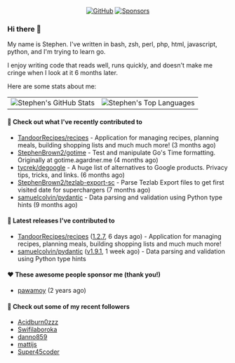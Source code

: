 <p align="center">
    <a href="https://github.com/StephenBrown2"><img src="https://img.shields.io/github/followers/StephenBrown2.svg?label=GitHub&style=social" alt="GitHub"></a>
    <a href="https://github.com/sponsors/StephenBrown2"><img src="https://img.shields.io/badge/Sponsors--_.svg?style=social&logo=github&logoColor=EA4AAA" alt="Sponsors"></a>
</p>

### Hi there 👋

My name is Stephen. I've written in bash, zsh, perl, php, html, javascript, python, and I'm trying to learn go.

I enjoy writing code that reads well, runs quickly, and doesn't make me cringe when I look at it 6 months later.

Here are some stats about me:

|     |     |
| --- | --- |
| ![Stephen's GitHub Stats](https://github-readme-stats.vercel.app/api?username=StephenBrown2&show_icons=true&count_private=true) | ![Stephen's Top Languages](https://github-readme-stats.vercel.app/api/top-langs/?username=StephenBrown2&layout=compact) |

#### 👷 Check out what I've recently contributed to

- [TandoorRecipes/recipes](https://github.com/TandoorRecipes/recipes) - Application for managing recipes, planning meals, building shopping lists and much much more! (3 months ago)
- [StephenBrown2/gotime](https://github.com/StephenBrown2/gotime) - Test and manipulate Go&#39;s Time formatting. Originally at gotime.agardner.me (4 months ago)
- [tycrek/degoogle](https://github.com/tycrek/degoogle) - A huge list of alternatives to Google products. Privacy tips, tricks, and links. (6 months ago)
- [StephenBrown2/tezlab-export-sc](https://github.com/StephenBrown2/tezlab-export-sc) - Parse Tezlab Export files to get first visited date for superchargers (7 months ago)
- [samuelcolvin/pydantic](https://github.com/samuelcolvin/pydantic) - Data parsing and validation using Python type hints (9 months ago)



#### 🔭 Latest releases I've contributed to

- [TandoorRecipes/recipes](https://github.com/TandoorRecipes/recipes) ([1.2.7](https://github.com/TandoorRecipes/recipes/releases/tag/1.2.7), 6 days ago) - Application for managing recipes, planning meals, building shopping lists and much much more!
- [samuelcolvin/pydantic](https://github.com/samuelcolvin/pydantic) ([v1.9.1](https://github.com/samuelcolvin/pydantic/releases/tag/v1.9.1), 1 week ago) - Data parsing and validation using Python type hints

#### ❤️ These awesome people sponsor me (thank you!)

- [pawamoy](https://github.com/pawamoy) (2 years ago)

#### 👯 Check out some of my recent followers

- [Acidburn0zzz](https://github.com/Acidburn0zzz)
- [Swifilaboroka](https://github.com/Swifilaboroka)
- [danno859](https://github.com/danno859)
- [mattijs](https://github.com/mattijs)
- [Super45coder](https://github.com/Super45coder)


